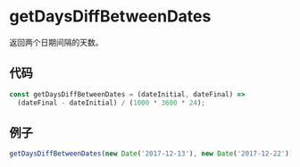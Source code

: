 # getDaysDiffBetweenDates

返回两个日期间隔的天数。

## 代码

```js
const getDaysDiffBetweenDates = (dateInitial, dateFinal) =>
  (dateFinal - dateInitial) / (1000 * 3600 * 24);
```

## 例子

```js
getDaysDiffBetweenDates(new Date('2017-12-13'), new Date('2017-12-22')); // 9
```
